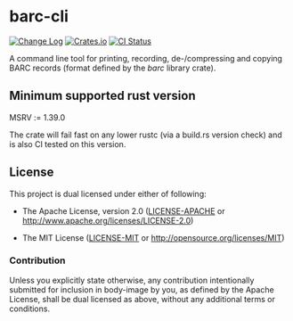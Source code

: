 # barc-cli

[![Change Log](https://img.shields.io/crates/v/barc-cli.svg?maxAge=3600&label=change%20log&color=9cf)](https://github.com/dekellum/body-image/blob/master/barc-cli/CHANGELOG.md)
[![Crates.io](https://img.shields.io/crates/v/barc-cli.svg?maxAge=3600)](https://crates.io/crates/barc-cli)
[![CI Status](https://github.com/dekellum/body-image/workflows/CI/badge.svg?branch=master)](https://github.com/dekellum/body-image/actions?query=workflow%3ACI)

A command line tool for printing, recording, de-/compressing and copying BARC
records (format defined by the *barc* library crate).

## Minimum supported rust version

MSRV := 1.39.0

The crate will fail fast on any lower rustc (via a build.rs version
check) and is also CI tested on this version.

## License

This project is dual licensed under either of following:

* The Apache License, version 2.0 ([LICENSE-APACHE](LICENSE-APACHE)
  or http://www.apache.org/licenses/LICENSE-2.0)

* The MIT License ([LICENSE-MIT](LICENSE-MIT)
  or http://opensource.org/licenses/MIT)

### Contribution

Unless you explicitly state otherwise, any contribution intentionally submitted
for inclusion in body-image by you, as defined by the Apache License, shall be
dual licensed as above, without any additional terms or conditions.
